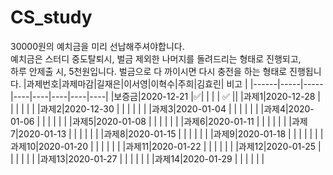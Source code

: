 # CS_study
 30000원의  예치금을 미리 선납해주셔야합니다.  
 예치금은 스터디  중도탈퇴시,  벌금 제외한 나머지를 돌려드리는 형태로 진행되고,  
 하루 안제출 시, 5천원입니다. 벌금으로 다 까이시면 다시 충전을 하는 형태로 진행됩니다.
|과제번호|과제마감|길재은|이서영|이혁수|주희|김효린| 비고 |
|------|-----|-----|----|----|----|----|----|
|보증금|2020-12-21 |✅| | | |  ✅ ||
|과제1|2020-12-28   | | | | | | 
|과제2|2020-12-30   | | | | | | 
|과제3|2020-01-04   | | | | | | 
|과제4|2020-01-06   | | | | | | 
|과제5|2020-01-08   | | | | | | 
|과제6|2020-01-11  | | | | | | 
|과제7|2020-01-13   | | | | | | 
|과제8|2020-01-15   | | | | | | 
|과제9|2020-01-18   | | | | | | 
|과제10|2020-01-20   | | | | | | 
|과제11|2020-01-22   | | | | | | 
|과제12|2020-01-25   | | | | | | 
|과제13|2020-01-27   | | | | | | 
|과제14|2020-01-29   | | | | | | 
